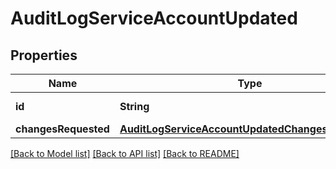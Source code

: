 # AuditLogServiceAccountUpdated

## Properties
Name | Type | Description | Notes
------------ | ------------- | ------------- | -------------
**id** | **String** | The service account ID. | [optional] 
**changesRequested** | [**AuditLogServiceAccountUpdatedChangesRequested**](AuditLogServiceAccountUpdatedChangesRequested.md) |  | [optional] 

[[Back to Model list]](../README.md#documentation-for-models) [[Back to API list]](../README.md#documentation-for-api-endpoints) [[Back to README]](../README.md)


